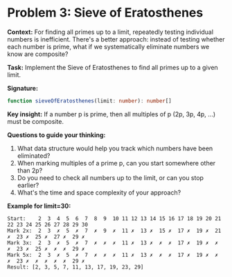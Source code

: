 # Problem 3: Sieve of Eratosthenes

**Context:** For finding all primes up to a limit, repeatedly testing individual numbers is inefficient. There's a better approach: instead of testing whether each number is prime, what if we systematically eliminate numbers we know are composite?

**Task:** Implement the Sieve of Eratosthenes to find all primes up to a given limit.

**Signature:**

```ts
function sieveOfEratosthenes(limit: number): number[]
```

**Key insight:** If a number p is prime, then all multiples of p (2p, 3p, 4p, ...) must be composite.

**Questions to guide your thinking:**

1. What data structure would help you track which numbers have been eliminated?
2. When marking multiples of a prime p, can you start somewhere other than 2p?
3. Do you need to check all numbers up to the limit, or can you stop earlier?
4. What's the time and space complexity of your approach?

**Example for limit=30:**

```
Start:    2  3  4  5  6  7  8  9  10 11 12 13 14 15 16 17 18 19 20 21 22 23 24 25 26 27 28 29 30
Mark 2x:  2  3  ✗  5  ✗  7  ✗  9  ✗  11 ✗  13 ✗  15 ✗  17 ✗  19 ✗  21 ✗  23 ✗  25 ✗  27 ✗  29 ✗
Mark 3x:  2  3  ✗  5  ✗  7  ✗  ✗  ✗  11 ✗  13 ✗  ✗  ✗  17 ✗  19 ✗  ✗  ✗  23 ✗  25 ✗  ✗  ✗  29 ✗
Mark 5x:  2  3  ✗  5  ✗  7  ✗  ✗  ✗  11 ✗  13 ✗  ✗  ✗  17 ✗  19 ✗  ✗  ✗  23 ✗  ✗  ✗  ✗  ✗  29 ✗
Result: [2, 3, 5, 7, 11, 13, 17, 19, 23, 29]
```
